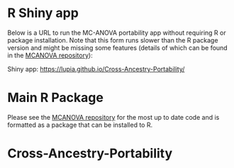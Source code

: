 # R Shiny app

Below is a URL to run the MC-ANOVA portability app without requiring R or package installation. Note that this form runs slower than the R package version and might be missing some features (details of which can be found in the [MCANOVA repository](https://github.com/lupiA/MCANOVA)):

Shiny app: https://lupia.github.io/Cross-Ancestry-Portability/

# Main R Package

Please see the [MCANOVA repository](https://github.com/lupiA/MCANOVA) for the most up to date code and is formatted as a package that can be installed to R.
##
##
##
##
##
##
##
##
##
##
##
##
##
##
##
##
##
##
##
##
##
##
##
##
##
##
# Cross-Ancestry-Portability
